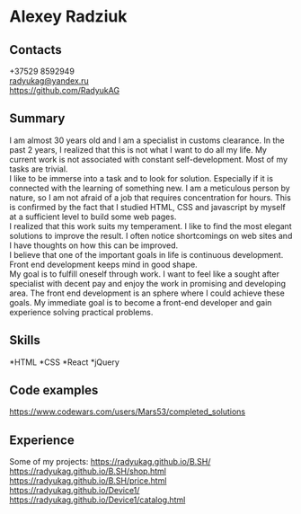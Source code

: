 # Alexey Radziuk
## Contacts
+37529 8592949  
radyukag@yandex.ru  
https://github.com/RadyukAG  
## Summary
I am almost 30 years old and I am a specialist in customs clearance. In the past 2 years, I realized that this is not what I want to do all my life. My current work is not associated with constant self-development. Most of my tasks are trivial.     
I like to be immerse into a task and to look for solution. Especially if it is connected with the learning of something new. I am a meticulous person by nature, so I am not afraid of a job that requires concentration for hours. This is confirmed by the fact that I studied HTML, CSS and javascript by myself at a sufficient level to build some web pages.  
I realized that this work suits my temperament. I like to find the most elegant solutions to improve the result. I often notice shortcomings on web sites and I have thoughts on how this can be improved.  
I believe that one of the important goals in life is continuous development. Front end development keeps mind in good shape.  
My goal is to fulfill oneself through work. I want to feel like a sought after specialist with decent pay and enjoy the work in promising and developing area. The front end development is an sphere where I could achieve these goals. My immediate goal is to become a front-end developer and gain experience solving practical problems.  
## Skills
*HTML
*CSS
*React
*jQuery
## Code examples
https://www.codewars.com/users/Mars53/completed_solutions
## Experience
Some of my projects:
https://radyukag.github.io/B.SH/
https://radyukag.github.io/B.SH/shop.html
https://radyukag.github.io/B.SH/price.html
https://radyukag.github.io/Device1/
https://radyukag.github.io/Device1/catalog.html